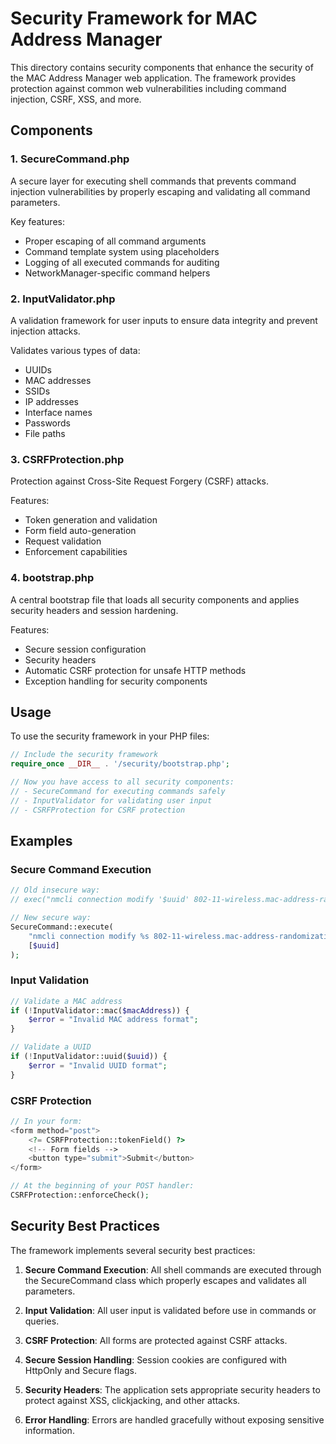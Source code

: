 # Security Framework for MAC Address Manager

This directory contains security components that enhance the security of the MAC Address Manager web application. The framework provides protection against common web vulnerabilities including command injection, CSRF, XSS, and more.

## Components

### 1. SecureCommand.php

A secure layer for executing shell commands that prevents command injection vulnerabilities by properly escaping and validating all command parameters.

Key features:
- Proper escaping of all command arguments
- Command template system using placeholders
- Logging of all executed commands for auditing
- NetworkManager-specific command helpers

### 2. InputValidator.php 

A validation framework for user inputs to ensure data integrity and prevent injection attacks.

Validates various types of data:
- UUIDs
- MAC addresses
- SSIDs
- IP addresses
- Interface names
- Passwords
- File paths

### 3. CSRFProtection.php

Protection against Cross-Site Request Forgery (CSRF) attacks.

Features:
- Token generation and validation
- Form field auto-generation
- Request validation
- Enforcement capabilities

### 4. bootstrap.php

A central bootstrap file that loads all security components and applies security headers and session hardening.

Features:
- Secure session configuration
- Security headers
- Automatic CSRF protection for unsafe HTTP methods
- Exception handling for security components

## Usage

To use the security framework in your PHP files:

```php
// Include the security framework
require_once __DIR__ . '/security/bootstrap.php';

// Now you have access to all security components:
// - SecureCommand for executing commands safely
// - InputValidator for validating user input
// - CSRFProtection for CSRF protection
```

## Examples

### Secure Command Execution

```php
// Old insecure way:
// exec("nmcli connection modify '$uuid' 802-11-wireless.mac-address-randomization always");

// New secure way:
SecureCommand::execute(
    "nmcli connection modify %s 802-11-wireless.mac-address-randomization always", 
    [$uuid]
);
```

### Input Validation

```php
// Validate a MAC address
if (!InputValidator::mac($macAddress)) {
    $error = "Invalid MAC address format";
}

// Validate a UUID
if (!InputValidator::uuid($uuid)) {
    $error = "Invalid UUID format";
}
```

### CSRF Protection

```php
// In your form:
<form method="post">
    <?= CSRFProtection::tokenField() ?>
    <!-- Form fields -->
    <button type="submit">Submit</button>
</form>

// At the beginning of your POST handler:
CSRFProtection::enforceCheck();
```

## Security Best Practices

The framework implements several security best practices:

1. **Secure Command Execution**: All shell commands are executed through the SecureCommand class which properly escapes and validates all parameters.

2. **Input Validation**: All user input is validated before use in commands or queries.

3. **CSRF Protection**: All forms are protected against CSRF attacks.

4. **Secure Session Handling**: Session cookies are configured with HttpOnly and Secure flags.

5. **Security Headers**: The application sets appropriate security headers to protect against XSS, clickjacking, and other attacks.

6. **Error Handling**: Errors are handled gracefully without exposing sensitive information. 